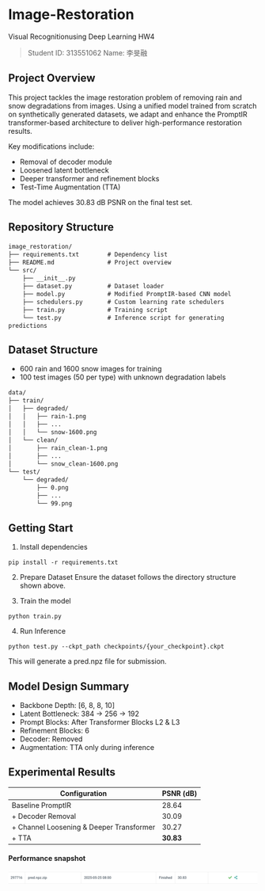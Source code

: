 # Image-Restoration
Visual Recognitionusing Deep Learning HW4
> Student ID: 313551062
> Name: 李旻融

## Project Overview
This project tackles the image restoration problem of removing rain and snow degradations from images. Using a unified model trained from scratch on synthetically generated datasets, we adapt and enhance the PromptIR transformer-based architecture to deliver high-performance restoration results.

Key modifications include:
- Removal of decoder module
- Loosened latent bottleneck
- Deeper transformer and refinement blocks
- Test-Time Augmentation (TTA)

The model achieves 30.83 dB PSNR on the final test set.

## Repository Structure

```
image_restoration/
├── requirements.txt        # Dependency list
├── README.md               # Project overview
└── src/
    ├── __init__.py
    ├── dataset.py          # Dataset loader
    ├── model.py            # Modified PromptIR-based CNN model
    ├── schedulers.py       # Custom learning rate schedulers
    ├── train.py            # Training script
    └── test.py             # Inference script for generating predictions
```

## Dataset Structure

- 600 rain and 1600 snow images for training
- 100 test images (50 per type) with unknown degradation labels

```
data/
├── train/
│   ├── degraded/
│   │   ├── rain-1.png
│   │   ├── ...
│   │   └── snow-1600.png
│   └── clean/
│       ├── rain_clean-1.png
│       ├── ...
│       └── snow_clean-1600.png
└── test/
    └── degraded/
        ├── 0.png
        ├── ...
        └── 99.png
```

## Getting Start

1. Install dependencies
```
pip install -r requirements.txt
```

2. Prepare Dataset
Ensure the dataset follows the directory structure shown above.

3. Train the model
```
python train.py
```

4. Run Inference
```
python test.py --ckpt_path checkpoints/{your_checkpoint}.ckpt
```

This will generate a pred.npz file for submission.

## Model Design Summary
- Backbone Depth: [6, 8, 8, 10]
- Latent Bottleneck: 384 → 256 → 192
- Prompt Blocks: After Transformer Blocks L2 & L3
- Refinement Blocks: 6
- Decoder: Removed
- Augmentation: TTA only during inference

## Experimental Results
| Configuration                            | PSNR (dB) |
| ---------------------------------------- | --------- |
| Baseline PromptIR                        | 28.64     |
| + Decoder Removal                        | 30.09     |
| + Channel Loosening & Deeper Transformer | 30.27     |
| + TTA                                    | **30.83** |

#### Performance snapshot
![Performance Snapshot](images/snapshot.png)
